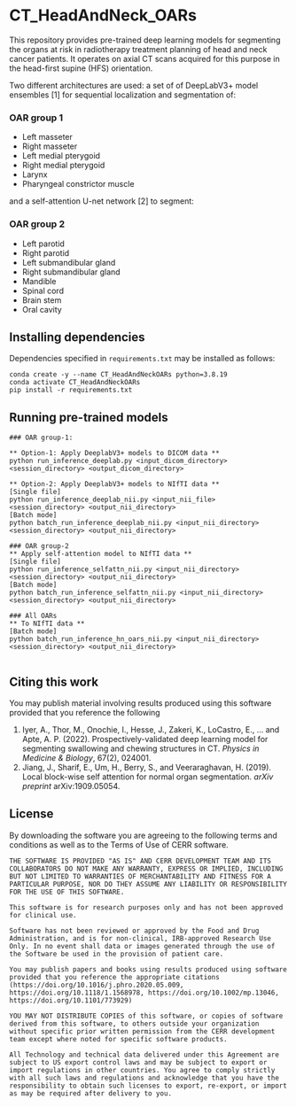 # CT_HeadAndNeck_OARs
This repository provides pre-trained deep learning models for segmenting the organs at risk in radiotherapy treatment planning
of head and neck cancer patients. It operates on axial CT scans acquired for this purpose in the head-first supine (HFS) orientation.  
    
Two different architectures are used: a  set of of DeepLabV3+ model ensembles [1] for sequential localization and segmentation of:    
          
### OAR group 1          
* Left masseter    
* Right masseter    
* Left medial pterygoid    
* Right medial pterygoid    
* Larynx    
* Pharyngeal constrictor muscle     
  
and a self-attention U-net network [2] to segment:    
  
### OAR group 2
* Left parotid    
* Right parotid    
* Left submandibular gland  
* Right submandibular gland  
* Mandible    
* Spinal cord    
* Brain stem    
* Oral cavity      

    
## Installing dependencies  
Dependencies specified in `requirements.txt` may be installed as follows:  
  
````
conda create -y --name CT_HeadAndNeckOARs python=3.8.19
conda activate CT_HeadAndNeckOARs
pip install -r requirements.txt  
````
  
## Running pre-trained models  
```  
### OAR group-1:

** Option-1: Apply DeeplabV3+ models to DICOM data **
python run_inference_deeplab.py <input_dicom_directory> <session_directory> <output_dicom_directory>  

** Option-2: Apply DeeplabV3+ models to NIfTI data **  
[Single file]  
python run_inference_deeplab_nii.py <input_nii_file> <session_directory> <output_nii_directory>  
[Batch mode]
python batch_run_inference_deeplab_nii.py <input_nii_directory> <session_directory> <output_nii_directory>

### OAR group-2  
** Apply self-attention model to NIfTI data **  
[Single file] 
python run_inference_selfattn_nii.py <input_nii_directory> <session_directory> <output_nii_directory>  
[Batch mode]
python batch_run_inference_selfattn_nii.py <input_nii_directory> <session_directory> <output_nii_directory> 

### All OARs   
** To NIfTI data **  
[Batch mode]
python batch_run_inference_hn_oars_nii.py <input_nii_directory> <session_directory> <output_nii_directory>


```
  
## Citing this work
You may publish material involving results produced using this software provided that you reference the following

1. Iyer, A., Thor, M., Onochie, I., Hesse, J., Zakeri, K., LoCastro, E., ... and Apte, A. P. (2022). Prospectively-validated deep learning model for segmenting swallowing and chewing structures in CT. *Physics in Medicine & Biology*, 67(2), 024001.
2. Jiang, J., Sharif, E., Um, H., Berry, S., and Veeraraghavan, H. (2019). Local block-wise self attention for normal organ segmentation. *arXiv preprint* arXiv:1909.05054.

  
## License
By downloading the software you are agreeing to the following terms and conditions as well as to the Terms of Use of CERR software.

    THE SOFTWARE IS PROVIDED "AS IS" AND CERR DEVELOPMENT TEAM AND ITS COLLABORATORS DO NOT MAKE ANY WARRANTY, EXPRESS OR IMPLIED, INCLUDING BUT NOT LIMITED TO WARRANTIES OF MERCHANTABILITY AND FITNESS FOR A PARTICULAR PURPOSE, NOR DO THEY ASSUME ANY LIABILITY OR RESPONSIBILITY FOR THE USE OF THIS SOFTWARE.
        
    This software is for research purposes only and has not been approved for clinical use.
    
    Software has not been reviewed or approved by the Food and Drug Administration, and is for non-clinical, IRB-approved Research Use Only. In no event shall data or images generated through the use of the Software be used in the provision of patient care.
    
    You may publish papers and books using results produced using software provided that you reference the appropriate citations (https://doi.org/10.1016/j.phro.2020.05.009, https://doi.org/10.1118/1.1568978, https://doi.org/10.1002/mp.13046, https://doi.org/10.1101/773929)
    
    YOU MAY NOT DISTRIBUTE COPIES of this software, or copies of software derived from this software, to others outside your organization without specific prior written permission from the CERR development team except where noted for specific software products.

    All Technology and technical data delivered under this Agreement are subject to US export control laws and may be subject to export or import regulations in other countries. You agree to comply strictly with all such laws and regulations and acknowledge that you have the responsibility to obtain such licenses to export, re-export, or import as may be required after delivery to you.




